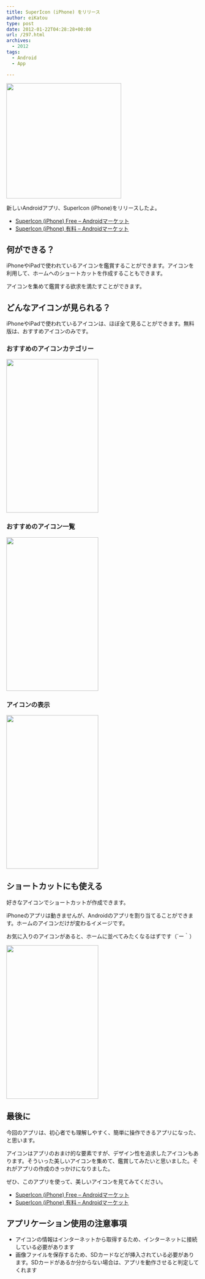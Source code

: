 ```yaml
---
title: SuperIcon (iPhone) をリリース
author: eiKatou
type: post
date: 2012-01-22T04:28:28+00:00
url: /297.html
archives:
  - 2012
tags:
  - Android
  - App

---
```

[<img src="http://eikatou.net/blog/wp-content/uploads/2012/01/20120122e.png" alt="" title="20120122e" width="300" height="300" class="alignnone size-full wp-image-307" srcset="/uploads/2012/01/20120122e.png 300w, /uploads/2012/01/20120122e-150x150.png 150w" sizes="(max-width: 300px) 100vw, 300px" />][1]
  
新しいAndroidアプリ、SuperIcon (iPhone)をリリースしたよ。

  * [SuperIcon (iPhone) Free &#8211; Androidマーケット][2]
  * [SuperIcon (iPhone) 有料 &#8211; Androidマーケット][3]

## 何ができる？

iPhoneやiPadで使われているアイコンを鑑賞することができます。アイコンを利用して、ホームへのショートカットを作成することもできます。
  
アイコンを集めて鑑賞する欲求を満たすことができます。

## どんなアイコンが見られる？

iPhoneやiPadで使われているアイコンは、ほぼ全て見ることができます。無料版は、おすすめアイコンのみです。

### おすすめのアイコンカテゴリー

[<img src="http://eikatou.net/blog/wp-content/uploads/2012/01/20120122b.png" alt="" title="20120122b" width="240" height="400" class="alignnone size-full wp-image-300" srcset="/uploads/2012/01/20120122b.png 240w, /uploads/2012/01/20120122b-180x300.png 180w" sizes="(max-width: 240px) 100vw, 240px" />][4]
  
<!--more-->

### おすすめのアイコン一覧

[<img src="http://eikatou.net/blog/wp-content/uploads/2012/01/20120122d.png" alt="" title="20120122d" width="240" height="400" class="alignnone size-full wp-image-298" srcset="/uploads/2012/01/20120122d.png 240w, /uploads/2012/01/20120122d-180x300.png 180w" sizes="(max-width: 240px) 100vw, 240px" />][5]

### アイコンの表示

[<img src="http://eikatou.net/blog/wp-content/uploads/2012/01/20120122c.png" alt="" title="20120122c" width="240" height="400" class="alignnone size-full wp-image-323" srcset="/uploads/2012/01/20120122c.png 240w, /uploads/2012/01/20120122c-180x300.png 180w" sizes="(max-width: 240px) 100vw, 240px" />][6]

## ショートカットにも使える

好きなアイコンでショートカットが作成できます。

iPhoneのアプリは動きませんが、Androidのアプリを割り当てることができます。ホームのアイコンだけが変わるイメージです。

お気に入りのアイコンがあると、ホームに並べてみたくなるはずです（´ー｀）

[<img src="http://eikatou.net/blog/wp-content/uploads/2012/01/20120122a.png" alt="" title="20120122a" width="240" height="400" class="alignnone size-full wp-image-301" srcset="/uploads/2012/01/20120122a.png 240w, /uploads/2012/01/20120122a-180x300.png 180w" sizes="(max-width: 240px) 100vw, 240px" />][7]

## 最後に

今回のアプリは、初心者でも理解しやすく、簡単に操作できるアプリになった、と思います。

アイコンはアプリのおまけ的な要素ですが、デザイン性を追求したアイコンもあります。そういった美しいアイコンを集めて、鑑賞してみたいと思いました。それがアプリの作成のきっかけになりました。

ぜひ、このアプリを使って、美しいアイコンを見てみてください。

  * [SuperIcon (iPhone) Free &#8211; Androidマーケット][2]
  * [SuperIcon (iPhone) 有料 &#8211; Androidマーケット][3]

## アプリケーション使用の注意事項

  * アイコンの情報はインターネットから取得するため、インターネットに接続している必要があります
  * 画像ファイルを保存するため、SDカードなどが挿入されている必要があります。SDカードがあるか分からない場合は、アプリを動作させると判定してくれます

 [1]: http://eikatou.net/blog/wp-content/uploads/2012/01/20120122e.png
 [2]: https://market.android.com/details?id=net.eikatou.ibf
 [3]: https://market.android.com/details?id=net.eikatou.ib
 [4]: http://eikatou.net/blog/wp-content/uploads/2012/01/20120122b.png
 [5]: http://eikatou.net/blog/wp-content/uploads/2012/01/20120122d.png
 [6]: http://eikatou.net/blog/wp-content/uploads/2012/01/20120122c.png
 [7]: http://eikatou.net/blog/wp-content/uploads/2012/01/20120122a.png
